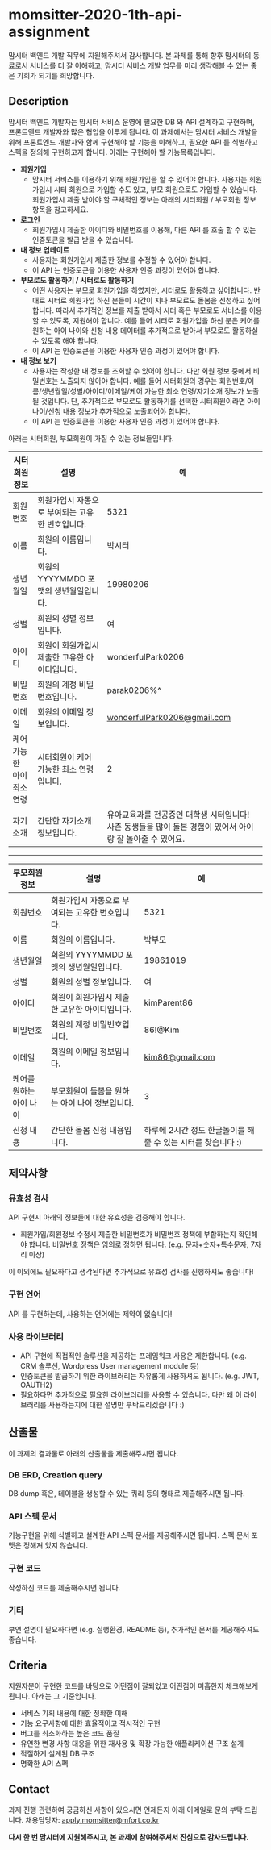 # momsitter-2020-1th-api-assignment  
  
맘시터 백엔드 개발 직무에 지원해주셔서 감사합니다. 본 과제를 통해 향후 맘시터의 동료로서 서비스를 더 잘 이해하고, 맘시터 서비스 개발 업무를 미리 생각해볼 수 있는 좋은 기회가 되기를 희망합니다.  
  
## Description  
맘시터 백엔드 개발자는 맘시터 서비스 운영에 필요한 DB 와 API 설계하고 구현하며, 프론트엔드 개발자와 많은 협업을 이루게 됩니다. 이 과제에서는 맘시터 서비스 개발을 위해 프론트엔드 개발자와 함께 구현해야 할 기능을 이해하고, 필요한 API 를 식별하고 스펙을 정의해 구현하고자 합니다. 아래는 구현해야 할 기능목록입니다.

* **회원가입**
	 * 맘시터 서비스를 이용하기 위해 회원가입을 할 수 있어야 합니다. 사용자는 회원가입시 시터 회원으로 가입할 수도 있고, 부모 회원으로도 가입할 수 있습니다. 회원가입시 제출 받아야 할 구체적인 정보는 아래의 시터회원 / 부모회원 정보 항목을 참고하세요.
 * **로그인**
	 * 회원가입시 제출한 아이디와 비밀번호를 이용해, 다른 API 를 호출 할 수 있는 인증토큰을 발급 받을 수 있습니다.
 * **내 정보 업데이트**
	 * 사용자는 회원가입시 제출한 정보를 수정할 수 있어야 합니다.
	 * 이 API 는 인증토큰을 이용한 사용자 인증 과정이 있어야 합니다.
 * **부모로도 활동하기 / 시터로도 활동하기**
	 * 어떤 사용자는 부모로 회원가입을 하였지만, 시터로도 활동하고 싶어합니다. 반대로 시터로 회원가입 하신 분들이 시간이 지나 부모로도 돌봄을 신청하고 싶어합니다. 따라서 추가적인 정보를 제출 받아서 시터 혹은 부모로도 서비스를 이용할 수 있도록, 지원해야 합니다. 예를 들어 시터로 회원가입을 하신 분은 케어를 원하는 아이 나이와 신청 내용 데이터를 추가적으로 받아서 부모로도 활동하실 수 있도록 해야 합니다.
	 * 이 API 는 인증토큰을 이용한 사용자 인증 과정이 있어야 합니다.
 * **내 정보 보기**
	 * 사용자는 작성한 내 정보를 조회할 수 있어야 합니다. 다만 회원 정보 중에서 비밀번호는 노출되지 않아야 합니다. 예를 들어 시터회원의 경우는 회원번호/이름/생년월일/성별/아이디/이메일/케어 가능한 최소 연령/자기소개 정보가 노출될 것입니다. 단, 추가적으로 부모로도 활동하기를 선택한 시터회원이라면 아이나이/신청 내용 정보가 추가적으로 노출되어야 합니다.
	 * 이 API 는 인증토큰을 이용한 사용자 인증 과정이 있어야 합니다.

아래는 시터회원, 부모회원이 가질 수 있는 정보들입니다.

|시터회원 정보|설명|예|
|---|---|---|
|회원번호|회원가입시 자동으로 부여되는 고유한 번호입니다.|5321
|이름|회원의 이름입니다.|박시터
|생년월일|회원의 YYYYMMDD 포맷의 생년월일입니다. |19980206
|성별|회원의 성별 정보입니다.|여
|아이디|회원이 회원가입시 제출한 고유한 아이디입니다.|wonderfulPark0206
|비밀번호|회원의 계정 비밀번호입니다.|parak0206%^
|이메일|회원의 이메일 정보입니다.|wonderfulPark0206@gmail.com
|케어 가능한 아이 최소 연령|시터회원이 케어 가능한 최소 연령입니다.|2
|자기 소개|간단한 자기소개 정보입니다.|유아교육과를 전공중인 대학생 시터입니다! 사촌 동생들을 많이 돌본 경험이 있어서 아이랑 잘 놀아줄 수 있어요.|

---

|부모회원 정보|설명|예|
|---|---|---|
|회원번호|회원가입시 자동으로 부여되는 고유한 번호입니다.|5321
|이름|회원의 이름입니다.|박부모
|생년월일|회원의 YYYYMMDD 포맷의 생년월일입니다. |19861019
|성별|회원의 성별 정보입니다.|여
|아이디|회원이 회원가입시 제출한 고유한 아이디입니다.|kimParent86
|비밀번호|회원의 계정 비밀번호입니다.|86!@Kim
|이메일|회원의 이메일 정보입니다.|kim86@gmail.com
|케어를 원하는 아이 나이|부모회원이 돌봄을 원하는 아이 나이 정보입니다.|3|
|신청 내용|간단한 돌봄 신청 내용입니다.|하루에 2시간 정도 한글놀이를 해 줄 수 있는 시터를 찾습니다 :)|

## 제약사항

### 유효성 검사
API 구현시 아래의 정보들에 대한 유효성을 검증해야 합니다.

* 회원가입/회원정보 수정시 제출한 비밀번호가 비밀번호 정책에 부합하는지 확인해야 합니다. 비밀번호 정책은 임의로 정하면 됩니다. (e.g. 문자+숫자+특수문자, 7자리 이상)

이 이외에도 필요하다고 생각된다면 추가적으로 유효성 검사를 진행하셔도 좋습니다!

### 구현 언어
API 를 구현하는데, 사용하는 언어에는 제약이 없습니다!

### 사용 라이브러리
* API 구현에 직접적인 솔루션을 제공하는 프레임워크 사용은 제한합니다. (e.g. CRM 솔루션, Wordpress User management module 등)
* 인증토큰을 발급하기 위한 라이브러리는 자유롭게 사용하셔도 됩니다. (e.g. JWT, OAUTH2)
* 필요하다면 추가적으로 필요한 라이브러리를 사용할 수 있습니다. 다만 왜 이 라이브러리를 사용하는지에 대한 설명만 부탁드리겠습니다 :)

## 산출물
이 과제의 결과물로 아래의 산출물을 제출해주시면 됩니다.

### DB ERD, Creation query
DB dump 혹은, 테이블을 생성할 수 있는 쿼리 등의 형태로 제출해주시면 됩니다.

### API 스펙 문서
기능구현을 위해 식별하고 설계한 API 스펙 문서를 제공해주시면 됩니다. 스펙 문서 포맷은 정해져 있지 않습니다.

### 구현 코드
작성하신 코드를 제출해주시면 됩니다.

### 기타
부연 설명이 필요하다면 (e.g. 실행환경, README 등), 추가적인 문서를 제공해주셔도 좋습니다.

## Criteria
지원자분이 구현한 코드를 바탕으로 어떤점이 잘되었고 어떤점이 미흡한지 체크해보게 됩니다. 아래는 그 기준입니다.
-   서비스 기획 내용에 대한 정확한 이해 
-   기능 요구사항에 대한 효율적이고 적시적인 구현
-   버그를 최소화하는 높은 코드 품질
-   유연한 변경 사항 대응을 위한 재사용 및 확장 가능한 애플리케이션 구조 설계
-   적절하게 설계된 DB 구조
-   명확한 API 스펙

## Contact
과제 진행 관련하여 궁금하신 사항이 있으시면 언제든지 아래 이메일로 문의 부탁 드립니다.
채용담당자: [apply.momsitter@mfort.co.kr](mailto:apply.momsitter@mfort.co.kr)

**다시 한 번 맘시터에 지원해주시고, 본 과제에 참여해주셔서 진심으로 감사드립니다.**
